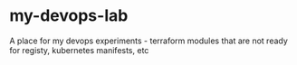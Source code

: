 # my-devops-lab
A place for my devops experiments - terraform modules that are not ready for registy, kubernetes manifests, etc
